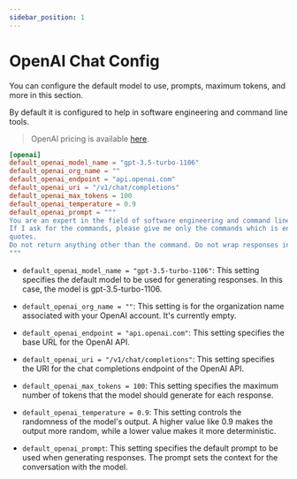```yaml
---
sidebar_position: 1
---
```


# OpenAI Chat Config

You can configure the default model to use, prompts, maximum tokens, and more in this section.

By default it is configured to help in software engineering and command line tools.

> OpenAI pricing is available [here](https://openai.com/pricing/).

```toml title="config.toml"
[openai]
default_openai_model_name = "gpt-3.5-turbo-1106"
default_openai_org_name = ""
default_openai_endpoint = "api.openai.com"
default_openai_uri = "/v1/chat/completions"
default_openai_max_tokens = 100
default_openai_temperature = 0.9
default_openai_prompt = """
You are an expert in the field of software engineering and command line tools.
If I ask for the commands, please give me only the commands which is enclosed in
quotes.
Do not return anything other than the command. Do not wrap responses in quotes.
"""
```

- `default_openai_model_name = "gpt-3.5-turbo-1106"`: This setting specifies the default model to be used for generating responses. In this case, the model is gpt-3.5-turbo-1106.

- `default_openai_org_name = ""`: This setting is for the organization name associated with your OpenAI account. It's currently empty.

- `default_openai_endpoint = "api.openai.com"`: This setting specifies the base URL for the OpenAI API.

- `default_openai_uri = "/v1/chat/completions"`: This setting specifies the URI for the chat completions endpoint of the OpenAI API.

- `default_openai_max_tokens = 100`: This setting specifies the maximum number of tokens that the model should generate for each response.

- `default_openai_temperature = 0.9`: This setting controls the randomness of the model's output. A higher value like 0.9 makes the output more random, while a lower value makes it more deterministic.

- `default_openai_prompt`: This setting specifies the default prompt to be used when generating responses. The prompt sets the context for the conversation with the model.